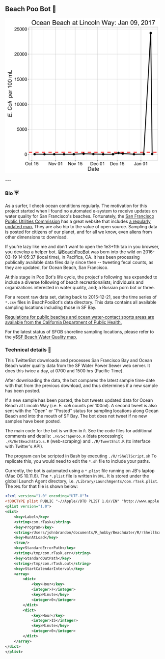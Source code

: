 ## Beach Poo Bot  :poop:

<p align="center">
  <img src="timeseries_2017-01-10.png" width="550" align="center" title="Time series plots are output daily.">
</p>
---

### Bio :umbrella:
As a surfer, I check ocean conditions regularly. The motivation for this project started when I found no automated e-system to receive updates on water quality for San Francisco's beaches. Fortunately, the <a href="http://sfwater.org/index.aspx?page=67" tarte="_blank">San Francisco Public Utilities Commission</a>  has a great website that includes <a href="http://sfwater.org/cfapps/lims/beachmain1.cfm" target="_blank">a regularly updated map.</a> They are also hip to the value of open
source. Sampling data is posted for citizens of our planet, and for all we know, even aliens from other dimensions to download.    

If you're lazy like me and don't want to open the 1e3+1th tab in you browser, you develop a helper bot. <a href="https://twitter.com/BeachPooBot" target="_blank">@BeachPooBot</a> was born into the wild on 2016-03-19 14:05:37 (local time), in Pacifica, CA. It has been processing publically available data files daily since then -- tweeting fecal counts, as they are updated, for Ocean Beach, San Francisco. 

At this stage in Poo Bot's life cycle, the project's following has expanded to include a diverse following of beach recreationalists; individuals and organizations interested in water quality, and; a Russian porn bot or three.  

For a recent raw data set, dating back to 2015-12-21, see the time series of `*.csv` files in BeachPooBot's data directory. This data contains all available sampling locations including those in SF Bay. 

<a href="http://www.cdph.ca.gov/HealthInfo/environhealth/water/Pages/Beaches.aspx" target="_blank">Regulations for public beaches and ocean water-contact sports areas are available from the California Department of Public Health.</a>  

For the latest status of SFOB shoreline sampling locations, please refer to the y$<a href="http://www.sfwater.org/cfapps/lims/beachmain1.cfm" target="_blank">SF Beach Water Quality map.</a> 

### Technical details :ocean:
This TwitterBot downloads and processes San Francisco Bay and Ocean Beach water quality data from the SF Water Power Sewer web server. It does this twice a day, at 0700 and 1500 hrs (Pacific Time).

After downloading the data, the bot compares the latest sample time-date with that from the previous download, and thus determines if a new sample has been posted. 

If a new sample has been posted, the bot tweets updated data for Ocean Beach at Lincoln Way (i.e. *E. coli* counts per 100ml). A second tweet is also sent with the "Open" or "Posted" status for sampling locations along Ocean Beach and into the mouth of SF Bay. The bot does not tweet if no new samples have been posted.

The main code for the bot is written in `R`. See the code files for additional comments and details: `./R/ScrapePoo.R` (data processing); `./R/GetBeachStatus.R` (web-scraping)  and `./R/TweetShit.R` (to interface with Twitter's API).  

The program can be scripted in Bash by executing `./R/rShellScript.sh` To replicate this, you would need to edit the `*.sh` file to include your paths.   

Currently, the bot is automated using a `*.plist` file running on JB's laptop (Mac OS 10.11.6). The `*.plist` file is written in `XML`. It is stored under the global Launch Agent directory, i.e. `/Library/LaunchAgents/com.rTask.plist`. The `XML` for that file is shown below:

```XML
<?xml version="1.0" encoding="UTF-8"?>
<!DOCTYPE plist PUBLIC "-//Apple//DTD PLIST 1.0//EN" "http://www.apple.com/DTDs/PropertyList-1.0.dtd">
<plist version="1.0">
<dict>
	<key>Label</key>
	<string>com.rTask</string>
	<key>Program</key>
	<string>/Users/johnbrandon/documents/R_hobby/BeachWater/R/rShellScript.sh</string>
	<key>RunAtLoad</key>
	<true/>
	<key>StandardErrorPath</key>
	<string>/tmp/com.rTask.err</string>
	<key>StandardOutPath</key>
	<string>/tmp/com.rTask.out</string>
	<key>StartCalendarInterval</key>
	<array>
		<dict>
			<key>Hour</key>
			<integer>7</integer>
			<key>Minute</key>
			<integer>0</integer>
		</dict>
		<dict>
			<key>Hour</key>
			<integer>15</integer>
			<key>Minute</key>
			<integer>0</integer>
		</dict>
	</array>
</dict>
</plist>
```


